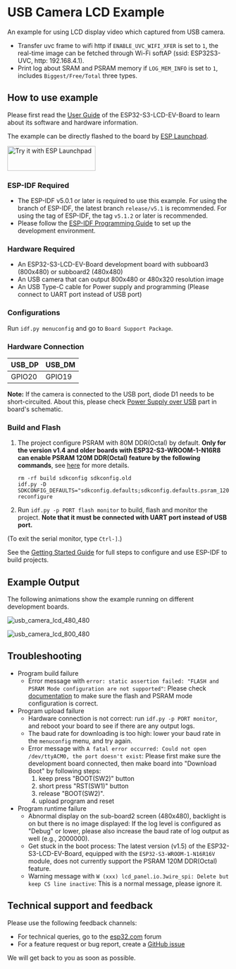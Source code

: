# USB Camera LCD Example

An example for using LCD display video which captured from USB camera.

* Transfer uvc frame to wifi http if `ENABLE_UVC_WIFI_XFER` is set to `1`, the real-time image can be fetched through Wi-Fi softAP (ssid: ESP32S3-UVC, http: 192.168.4.1).
* Print log about SRAM and PSRAM memory if `LOG_MEM_INFO` is set to `1`, includes `Biggest/Free/Total` three types.

## How to use example

Please first read the [User Guide](https://docs.espressif.com/projects/esp-dev-kits/en/latest/esp32s3/esp32-s3-lcd-ev-board/user_guide.html#esp32-s3-lcd-ev-board) of the ESP32-S3-LCD-EV-Board to learn about its software and hardware information.

The example can be directly flashed to the board by [ESP Launchpad](https://espressif.github.io/esp-launchpad/?flashConfigURL=https://dl.espressif.com/AE/esp-dev-kits/config.toml).

<a href="https://espressif.github.io/esp-launchpad/?flashConfigURL=https://dl.espressif.com/AE/esp-dev-kits/config.toml&app=usb_camera_lcd">
    <img alt="Try it with ESP Launchpad" src="https://espressif.github.io/esp-launchpad/assets/try_with_launchpad.png" width="200" height="56">
</a>

### ESP-IDF Required

* The ESP-IDF v5.0.1 or later is required to use this example. For using the branch of ESP-IDF, the latest branch `release/v5.1` is recommended. For using the tag of ESP-IDF, the tag `v5.1.2` or later is recommended.
* Please follow the [ESP-IDF Programming Guide](https://docs.espressif.com/projects/esp-idf/en/latest/esp32s3/get-started/index.html) to set up the development environment.

### Hardware Required

* An ESP32-S3-LCD-EV-Board development board with subboard3 (800x480) or subboard2 (480x480)
* An USB camera that can output 800x480 or 480x320 resolution image
* An USB Type-C cable for Power supply and programming (Please connect to UART port instead of USB port)

### Configurations

Run `idf.py menuconfig` and go to `Board Support Package`.

### Hardware Connection

| USB_DP | USB_DM |
| ------ | ------ |
| GPIO20 | GPIO19 |

**Note:** If the camera is connected to the USB port, diode D1 needs to be short-circuited. About this, please check [Power Supply over USB](https://docs.espressif.com/projects/esp-dev-kits/en/latest/esp32s3/esp32-s3-lcd-ev-board/user_guide.html#power-supply-over-usb) part in board's schematic.

### Build and Flash

1. The project configure PSRAM with 80M DDR(Octal) by default. **Only for the version v1.4 and older boards with ESP32-S3-WROOM-1-N16R8 can enable PSRAM 120M DDR(Octal) feature by the following commands**, see [here](../../README.md#psram-120m-ddr) for more details.
    ```
    rm -rf build sdkconfig sdkconfig.old
    idf.py -D SDKCONFIG_DEFAULTS="sdkconfig.defaults;sdkconfig.defaults.psram_120m_ddr" reconfigure
    ```
2. Run `idf.py -p PORT flash monitor` to build, flash and monitor the project. **Note that it must be connected with UART port instead of USB port.**

(To exit the serial monitor, type ``Ctrl-]``.)

See the [Getting Started Guide](https://docs.espressif.com/projects/esp-idf/en/latest/get-started/index.html) for full steps to configure and use ESP-IDF to build projects.

## Example Output

The following animations show the example running on different development boards.

![usb_camera_lcd_480_480](https://dl.espressif.com/AE/esp-dev-kits/s3-lcd-ev-board_examples_usb_camera_lcd_480_480.gif)

![usb_camera_lcd_800_480](https://dl.espressif.com/AE/esp-dev-kits/s3-lcd-ev-board_examples_usb_camera_lcd_800_480_2.gif)

## Troubleshooting

* Program build failure
    * Error message with `error: static assertion failed: "FLASH and PSRAM Mode configuration are not supported"`: Please check [documentation](https://docs.espressif.com/projects/esp-idf/en/release-v5.1/esp32s3/api-guides/flash_psram_config.html#all-supported-modes-and-speeds) to make sure the flash and PSRAM mode configuration is correct.
* Program upload failure
    * Hardware connection is not correct: run `idf.py -p PORT monitor`, and reboot your board to see if there are any output logs.
    * The baud rate for downloading is too high: lower your baud rate in the `menuconfig` menu, and try again.
    * Error message with `A fatal error occurred: Could not open /dev/ttyACM0, the port doesn't exist`: Please first make sure the development board connected, then make board into "Download Boot" by following steps:
        1. keep press "BOOT(SW2)" button
        2. short press "RST(SW1)" button
        3. release "BOOT(SW2)".
        4. upload program and reset
* Program runtime failure
    * Abnormal display on the sub-board2 screen (480x480), backlight is on but there is no image displayed: If the log level is configured as "Debug" or lower, please also increase the baud rate of log output as well (e.g., 2000000).
    * Get stuck in the boot process: The latest version (v1.5) of the ESP32-S3-LCD-EV-Board, equipped with the `ESP32-S3-WROOM-1-N16R16V` module, does not currently support the PSRAM 120M DDR(Octal) feature.
    * Warning message with `W (xxx) lcd_panel.io.3wire_spi: Delete but keep CS line inactive`: This is a normal message, please ignore it.

## Technical support and feedback

Please use the following feedback channels:

* For technical queries, go to the [esp32.com](https://esp32.com/) forum
* For a feature request or bug report, create a [GitHub issue](https://github.com/espressif/esp-dev-kits/issues)

We will get back to you as soon as possible.
